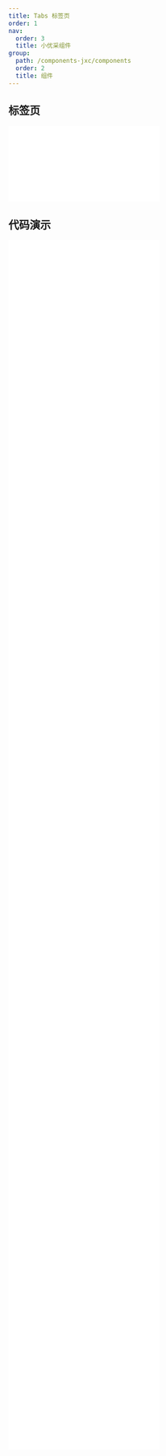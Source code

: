 ```yaml
---
title: Tabs 标签页
order: 1
nav:
  order: 3
  title: 小优采组件
group:
  path: /components-jxc/components
  order: 2
  title: 组件
---
```


## 标签页

<div>
<embed src="@docs-common/tabs/index.md"></embed>
</div>
        
## 代码演示

<Row gutter=8>

  <Col span=24>
    
  <div class="code-box"><embed src="@abiz-rc-jxc/tabs/demo/basic-tabs-jxc.md"></embed></div>
          
  <div class="code-box"><embed src="@abiz-rc-jxc/tabs/demo/disabled-tabs-jxc.md"></embed></div>
          
  <div class="code-box"><embed src="@abiz-rc-jxc/tabs/demo/custom-tab-bar-node-tabs-jxc.md"></embed></div>
          
  <div class="code-box"><embed src="@abiz-rc-jxc/tabs/demo/centered-tabs-jxc.md"></embed></div>
          
  <div class="code-box"><embed src="@abiz-rc-jxc/tabs/demo/icon-tabs-jxc.md"></embed></div>
          
  <div class="code-box"><embed src="@abiz-rc-jxc/tabs/demo/slide-tabs-jxc.md"></embed></div>
          
  <div class="code-box"><embed src="@abiz-rc-jxc/tabs/demo/extra-tabs-jxc.md"></embed></div>
          
  <div class="code-box"><embed src="@abiz-rc-jxc/tabs/demo/size-tabs-jxc.md"></embed></div>
          
  <div class="code-box"><embed src="@abiz-rc-jxc/tabs/demo/position-tabs-jxc.md"></embed></div>
          
  <div class="code-box"><embed src="@abiz-rc-jxc/tabs/demo/card-tabs-jxc.md"></embed></div>
          
  <div class="code-box"><embed src="@abiz-rc-jxc/tabs/demo/editable-card-tabs-jxc.md"></embed></div>
          
  <div class="code-box"><embed src="@abiz-rc-jxc/tabs/demo/card-top-tabs-jxc.md"></embed></div>
          
  <div class="code-box"><embed src="@abiz-rc-jxc/tabs/demo/custom-add-trigger-tabs-jxc.md"></embed></div>
          
  <div class="code-box"><embed src="@abiz-rc-jxc/tabs/demo/custom-tab-bar-tabs-jxc.md"></embed></div>
          
  <div class="code-box"><embed src="@abiz-rc-jxc/tabs/demo/nest-tabs-jxc.md"></embed></div>
          
  </Col>
          
</Row>
        
<div><embed src="@docs-common/tabs/index-api.md"></embed><div>
        